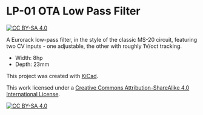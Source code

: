 # LP-01 OTA Low Pass Filter
[![CC BY-SA 4.0][cc-by-sa-shield]][cc-by-sa]

A Eurorack low-pass filter, in the style of the classic MS-20 circuit, featuring two CV inputs - one adjustable, the other with roughly 1V/oct tracking.

* Width: 8hp
* Depth: 23mm

This project was created with [KiCad](https://kicad.org/).

This work licensed under a
[Creative Commons Attribution-ShareAlike 4.0 International License][cc-by-sa].

[![CC BY-SA 4.0][cc-by-sa-image]][cc-by-sa]

[cc-by-sa]: http://creativecommons.org/licenses/by-sa/4.0/
[cc-by-sa-image]: https://licensebuttons.net/l/by-sa/4.0/88x31.png
[cc-by-sa-shield]: https://img.shields.io/badge/License-CC%20BY--SA%204.0-lightgrey.svg
